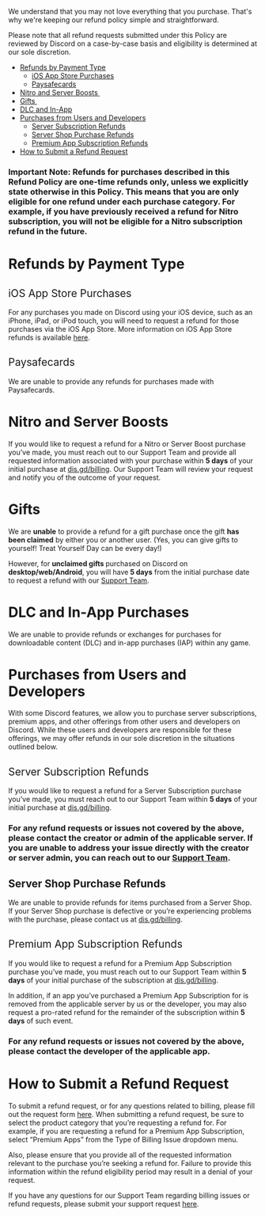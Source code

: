 <p id="docs-internal-guid-b4fa179b-7fff-7dd9-522b-6f2ec35b1fc0">We understand that you may not love everything that you purchase. That's why we're keeping our refund policy simple and straightforward. </p>
<p>Please note that all refund requests submitted under this Policy are reviewed by Discord on a case-by-case basis and eligibility is determined at our sole discretion.</p>
<ul>
    <li style="font-weight: 400;" aria-level="1">
        <a href="#h_01GK7AZGFW3ABPMGNA4NKNRTKS" target="_self"><span style="font-weight: 400;">Refunds by Payment Type</span></a>
        <ul>
            <li style="font-weight: 400;" aria-level="1"><a href="#h_01GXCJQ8YN1D2FK8JC8Q97J6VS" target="_self"><span style="font-weight: 400;">iOS App Store Purchases</span></a></li>
            <li style="font-weight: 400;" aria-level="1"><a href="#h_01GXCJQJ0K5KHEW9ZRF417PJTB" target="_self"><span style="font-weight: 400;">Paysafecards</span></a></li>
        </ul>
    </li>
    <li style="font-weight: 400;" aria-level="1"><a href="#h_01GK7AZN1G2Z1KFESNVJXYB654" target="_self" rel="undefined">Nitro and Server Boosts </a></li>
    <li style="font-weight: 400;" aria-level="1"><a href="#h_01GK7AZXHKZ2ZBNHCQZ2QHEDHF" target="_self" rel="undefined">Gifts </a></li>
    <li style="font-weight: 400;" aria-level="1"><a href="#docs-internal-guid-839a2ff5-7fff-1184-b2a3-2917c400b5c9" target="_self">DLC and In-App</a></li>
    <li style="font-weight: 400;" aria-level="1">
        <a href="#h_01GK7B03KHCFEWTYRE0W0HCZR5" target="_self"><span style="font-weight: 400;">Purchases from Users and Developers</span></a>
        <ul>
            <li style="font-weight: 400;" aria-level="1"><a href="#h_01GXCJSPYGF70RVXXD32EQ4S4M" target="_self"><span style="font-weight: 400;">Server Subscription Refunds</span></a></li>
            <li style="font-weight: 400;" aria-level="1"><a href="#docs-internal-guid-50354cf2-7fff-3088-9290-bc81d22b38c0" target="_self"><span style="font-weight: 400;">Server Shop Purchase Refunds</span></a></li>
            <li style="font-weight: 400;" aria-level="1"><a href="#h_01GXCJT1K30JVPCNX51X4DY8EF" target="_self"><span style="font-weight: 400;">Premium App Subscription Refunds</span></a></li>
        </ul>
    </li>
    <li style="font-weight: 400;" aria-level="1"><a href="#h_01GK7B09R0VYPAT6VJWV2JR9RR" target="_self"><span style="font-weight: 400;">How to Submit a Refund Request</span></a></li>
</ul>
<h3>Important Note: Refunds for purchases described in this Refund Policy are one-time refunds only, unless we explicitly state otherwise in this Policy. This means that you are only eligible for one refund under each purchase category. For example, if you have previously received a refund for Nitro subscription, you will not be eligible for a Nitro subscription refund in the future. </h3>
<h1 id="h_01GK7AZGFW3ABPMGNA4NKNRTKS"><strong>Refunds by Payment Type</strong></h1>
<h2 id="h_01GXCJQ8YN1D2FK8JC8Q97J6VS"><span style="font-weight: 400;">iOS App Store Purchases</span></h2>
<p><span style="font-weight: 400;">For any purchases you made on Discord using your iOS device, such as an iPhone, iPad, or iPod touch, you will need to request a refund for those purchases via the iOS App Store. More information on iOS App Store refunds is available </span><a href="https://support.apple.com/en-us/HT204084" target="_blank" rel="noopener noreferrer">here</a><span style="font-weight: 400;">.</span></p>
<h2 id="h_01GXCJQJ0K5KHEW9ZRF417PJTB"><span style="font-weight: 400;">Paysafecards</span></h2>
<p><span style="font-weight: 400;">We are unable to provide any refunds for purchases made with Paysafecards.</span></p>
<h1 id="h_01GK7AZN1G2Z1KFESNVJXYB654"><strong>Nitro and Server Boosts</strong></h1>
<p><span style="font-weight: 400;">If you would like to request a refund for a Nitro or Server Boost purchase you’ve made, you must reach out to our Support Team and provide all requested information associated with your purchase within </span><strong>5 days</strong><span style="font-weight: 400;"> of your initial purchase at </span><a href="http://dis.gd/billing" target="_blank" rel="noopener noreferrer">dis.gd/billing</a><span style="font-weight: 400;">. Our Support Team will review your request and notify you of the outcome of your request. </span></p>
<h1 id="h_01GK7AZXHKZ2ZBNHCQZ2QHEDHF"><strong>Gifts</strong></h1>
<p><span style="font-weight: 400;">We are </span><strong>unable</strong><span style="font-weight: 400;"> to provide a refund for a gift purchase once the gift </span><strong>has been claimed</strong><span style="font-weight: 400;"> by either you or another user. (Yes, you can give gifts to yourself! Treat Yourself Day can be every day!)</span></p>
<p><span style="font-weight: 400;">However, for </span><strong>unclaimed gifts </strong><span style="font-weight: 400;">purchased on Discord on </span><strong>desktop/web/Android</strong><span style="font-weight: 400;">, you will have</span><strong> 5 days</strong><span style="font-weight: 400;"> from the initial purchase date to request a refund with our </span><a href="https://support.discord.com/hc/en-us/requests/new?ticket_form_id=360000118612" target="_blank" rel="noopener noreferrer">Support Team</a><span style="font-weight: 400;">. </span></p>
<h1 id="docs-internal-guid-839a2ff5-7fff-1184-b2a3-2917c400b5c9"><strong>DLC and In-App Purchases</strong></h1>
<p>We are unable to provide refunds or exchanges for purchases for downloadable content (DLC) and in-app purchases (IAP) within any game.</p>
<h1 id="h_01GK7B03KHCFEWTYRE0W0HCZR5"><strong>Purchases from Users and Developers</strong></h1>
<p><span style="font-weight: 400;">With some Discord features, we allow you to purchase server subscriptions, premium apps, and other offerings from other users and developers on Discord. While these users and developers are responsible for these offerings, we may offer refunds in our sole discretion in the situations outlined below.     </span></p>
<h2 id="h_01GXCJSPYGF70RVXXD32EQ4S4M"><span style="font-weight: 400;">Server Subscription Refunds</span></h2>
<p><span style="font-weight: 400;">If you would like to request a refund for a Server Subscription purchase you’ve made, you must reach out to our Support Team within </span><strong>5 days</strong><span style="font-weight: 400;"> of your initial purchase at </span><a href="http://dis.gd/billing" target="_blank" rel="noopener noreferrer">dis.gd/billing</a><span style="font-weight: 400;">. </span></p>
<h3>For any refund requests or issues not covered by the above, please contact the creator or admin of the applicable server. If you are unable to address your issue directly with the creator or server admin, you can reach out to our <a href="https://support.discord.com/hc/en-us/requests/new?ticket_form_id=360000118612" target="_blank" rel="noopener noreferrer">Support Team</a>. </h3>
<h2 id="docs-internal-guid-50354cf2-7fff-3088-9290-bc81d22b38c0">Server Shop Purchase Refunds</h2>
<p>We are unable to provide refunds for items purchased from a Server Shop. If your Server Shop purchase is defective or you’re experiencing problems with the purchase, please contact us at <a href="http://dis.gd/billing" target="_blank" rel="noopener noreferrer">dis.gd/billing</a>.</p>
<h2 id="h_01GXCJT1K30JVPCNX51X4DY8EF"><span style="font-weight: 400;">Premium App Subscription Refunds<br></span></h2>
<p><span style="font-weight: 400;">If you would like to request a refund for a Premium App Subscription purchase you’ve made, you must reach out to our Support Team within </span><strong>5 days</strong><span style="font-weight: 400;"> of your initial purchase of the subscription at </span><a href="http://dis.gd/billing" target="_blank" rel="noopener noreferrer">dis.gd/billing</a><span style="font-weight: 400;">. </span></p>
<p><span style="font-weight: 400;">In addition, if an app you’ve purchased a Premium App Subscription for is removed from the applicable server by us or the developer, you may also request a pro-rated refund for the remainder of the subscription within </span><strong>5 days</strong><span style="font-weight: 400;"> of such event. </span></p>
<h3>For any refund requests or issues not covered by the above, please contact the developer of the applicable app. </h3>
<h1 id="h_01GK7B09R0VYPAT6VJWV2JR9RR"><strong>How to Submit a Refund Request</strong></h1>
<p><span style="font-weight: 400;">To submit a refund request, or for any questions related to billing, please fill out the request form </span><a href="https://support.discord.com/hc/en-us/requests/new?ticket_form_id=360000118612" target="_blank" rel="noopener noreferrer">here</a><span style="font-weight: 400;">. When submitting a refund request, be sure to select the product category that you’re requesting a refund for. For example, if you are requesting a refund for a Premium App Subscription, select “Premium Apps” from the Type of Billing Issue dropdown menu. </span></p>
<p><span style="font-weight: 400;">Also, please ensure that you provide all of the requested information relevant to the purchase you’re seeking a refund for. Failure to provide this information within the refund eligibility period may result in a denial of your request. </span></p>
<p><span style="font-weight: 400;">If you have any questions for our Support Team regarding billing issues or refund requests, please submit your support request </span><a href="https://support.discord.com/hc/en-us/requests/new?ticket_form_id=360000118612" target="_blank" rel="noopener noreferrer">here</a><span style="font-weight: 400;">.</span></p>